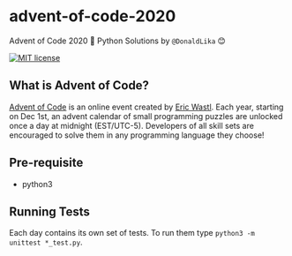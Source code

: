 # advent-of-code-2020
Advent of Code 2020 🎄 Python Solutions by `@DonaldLika` 😊

[![MIT license](https://img.shields.io/badge/License-MIT-blue.svg)](https://opensource.org/licenses/MIT)

## What is Advent of Code?
[Advent of Code](http://adventofcode.com) is an online event created by [Eric Wastl](https://twitter.com/ericwastl). Each year, starting on Dec 1st, an advent calendar of small programming puzzles are unlocked once a day at midnight (EST/UTC-5). Developers of all skill sets are encouraged to solve them in any programming language they choose!

## Pre-requisite

- python3

## Running Tests

Each day contains its own set of tests. To run them type `python3 -m unittest *_test.py`.